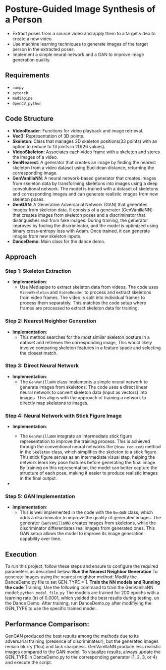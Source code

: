 
# Posture-Guided Image Synthesis of a Person
- Extract poses from a source video and apply them to a target video to create a new video.
- Use machine learning techniques to generate images of the target person in the extracted poses.
- Implement a simple neural network and a GAN to improve image generation quality.

## Requirements
   - `numpy`
   - `pytorch`
   - `mediapipe` 
   - `OpenCV_python`
## Code Structure

- **VideoReader**: Functions for video playback and image retrieval.
- **Vec3**: Representation of 3D points.
- **Skeleton**: Class that manages 3D skeleton positions(33 points) with an option to reduce to 13 joints in 2D(26 values).
- **VideoSkeleton**: Associates each video frame with a skeleton and stores the images of a video.
- **GenNearest**: A generator that creates an image by finding the nearest skeleton from a video dataset using Euclidean distance, returning the corresponding image.
- **GenVanillaNN**: A neural network-based generator that creates images from skeleton data by transforming skeletons into images using a deep convolutional network. The model is trained with a dataset of skeletons and corresponding images and can generate realistic images from new skeleton poses.
- **GenGAN**: A Generative Adversarial Network (GAN) that generates images from skeleton data. It consists of a generator (GenVanillaNN) that creates images from skeleton poses and a discriminator that distinguishes real from fake images. During training, the generator improves by fooling the discriminator, and the model is optimized using binary cross-entropy loss with Adam. Once trained, it can generate images from new skeleton inputs.
- **DanceDemo**: Main class for the dance demo.

## Approach

### Step 1: Skeleton Extraction

- **Implementation**:
  - Use Mediapipe to extract skeleton data from videos. The code uses `VideoSkeleton` and `VideoReader` to process and extract skeletons from video frames. The video is split into individual frames to process them separately. This matches the code setup where frames are processed to extract skeleton data for training.

### Step 2: Nearest Neighbor Generation

- **Implementation**:
  - This method searches for the most similar skeleton posture in a dataset and retrieves the corresponding image, This would likely involve comparing skeleton features in a feature space and selecting the closest match.

### Step 3: Direct Neural Network

- **Implementation**:
  - The `GenVanillaNN` class implements a simple neural network to generate images from skeletons. The code uses a direct linear  neural  network to convert skeleton data (input as vectors) into images. This aligns with the approach of training a network to directly map skeletons to images.

### Step 4: Neural Network with Stick Figure Image

- **Implementation**:
  
   - The `GenVanillaNN` integrate an intermediate stick figure representation to improve the training process. This is achieved through the conventional neural networks the (`draw_reduced`) method in the `Skeleton` class, which simplifies the skeleton to a stick figure. This stick figure serves as an intermediate visual step, helping the network learn key pose features before generating the final image. By training on this representation, the model can better capture the structure of each pose, making it easier to produce realistic images in the final output.
- 
### Step 5: GAN Implementation

- **Implementation**:
  - This is well implemented in the code with the `GenGAN` class, which adds a discriminator to improve the quality of generated images. The generator (`GenVanillaNN`) creates images from skeletons, while the discriminator differentiates real images from generated ones. This GAN setup allows the model to improve its image generation capability over time.

## Execution
To run this project, follow these steps and ensure to configure the required parameters as described below:
**Run the Nearest Neighbor Generation**
To generate images using the nearest neighbor method:
Modify the DanceDemo.py file to set GEN_TYPE = 1.
**Train the NN models and Running the code**
Training: Use the following command to train the GenVanillaNN model:
`python model_file.py`
The models are trained for 200 epochs with a learning rate (lr) of 0.0001, which yielded the best results during testing.
un the Dance Demo:
After training, run DanceDemo.py after modifiying the  GEN_TYPE to use the specific trained model.
## Performance Comparison:

GenGAN produced the best results among the methods due to its adversarial training (presence of discriminateur), but the generated images remain blurry (flou) and lack sharpness.
GenVanillaNN  produce less realistic images compared to the GAN model.
To visualize results, always update the GEN_TYPE in DanceDemo.py to the corresponding generator (1, 2, 3, or 4) and execute the script.


